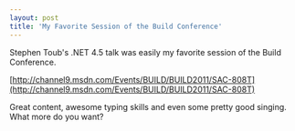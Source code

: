 ```yaml
---
layout: post
title: 'My Favorite Session of the Build Conference'
---
```

Stephen Toub's .NET 4.5 talk was easily my favorite session of the Build Conference.

[http://channel9.msdn.com/Events/BUILD/BUILD2011/SAC-808T](http://channel9.msdn.com/Events/BUILD/BUILD2011/SAC-808T)  


Great content, awesome typing skills and even some pretty good singing. What more do you want?
